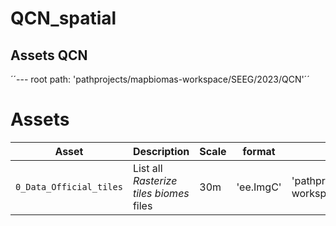 # QCN_spatial

## Assets QCN 

´´--- root path: 'pathprojects/mapbiomas-workspace/SEEG/2023/QCN'´´

# Assets
| Asset | Description | Scale | format | Complete path | 
| ----- | ----------- |-------|--------|---------------------------------------------|
| `0_Data_Official_tiles` | List all *Rasterize tiles biomes* files     | 30m   | 'ee.ImgC' | 'pathprojects/mapbiomas-workspace/SEEG/2023/QCN/0_Data_Official_tiles' 

